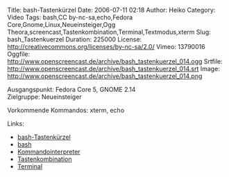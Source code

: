 Title: bash-Tastenkürzel
Date: 2006-07-11 02:18
Author: Heiko
Category: Video
Tags: bash,CC by-nc-sa,echo,Fedora Core,Gnome,Linux,Neueinsteiger,Ogg Theora,screencast,Tastenkombination,Terminal,Textmodus,xterm
Slug: bash_Tastenkuerzel
Duration: 225000
License: http://creativecommons.org/licenses/by-nc-sa/2.0/
Vimeo: 13790016
Oggfile: http://www.openscreencast.de/archive/bash_tastenkuerzel_014.ogg
Srtfile: http://www.openscreencast.de/archive/bash_tastenkuerzel_014.srt
Image: http://www.openscreencast.de/archive/bash_tastenkuerzel_014.png

Ausgangspunkt: Fedora Core 5, GNOME 2.14  
Zielgruppe: Neueinsteiger  

Vorkommende Kommandos: xterm, echo

Links:

  * [bash-Tastenkürzel](http://www.selflinux.org/selflinux/html/bash_basic02.html#d27e146)
  * [bash](http://de.wikipedia.org/wiki/Bash)
  * [Kommandointerpreter](http://de.wikipedia.org/wiki/Kommandozeileninterpreter)
  * [Tastenkombination](http://de.wikipedia.org/wiki/Tastenkombination)
  * [Terminal](http://de.wikipedia.org/wiki/Terminalemulation)

